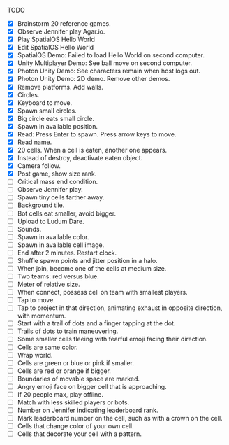 TODO
- [x] Brainstorm 20 reference games.
- [x] Observe Jennifer play Agar.io.
- [x] Play SpatialOS Hello World
- [x] Edit SpatialOS Hello World
- [x] SpatialOS Demo: Failed to load Hello World on second computer.
- [x] Unity Multiplayer Demo:  See ball move on second computer.
- [x] Photon Unity Demo:  See characters remain when host logs out.
- [x] Photon Unity Demo:  2D demo.  Remove other demos.
- [x] Remove platforms.  Add walls.
- [x] Circles.
- [x] Keyboard to move.
- [x] Spawn small circles.
- [x] Big circle eats small circle.
- [x] Spawn in available position.
- [x] Read:  Press Enter to spawn.  Press arrow keys to move.
- [x] Read name.
- [x] 20 cells.  When a cell is eaten, another one appears.
- [x] Instead of destroy, deactivate eaten object.
- [x] Camera follow.
- [x] Post game, show size rank.
- [ ] Critical mass end condition.
- [ ] Observe Jennifer play.
- [ ] Spawn tiny cells farther away.
- [ ] Background tile.
- [ ] Bot cells eat smaller, avoid bigger.
- [ ] Upload to Ludum Dare.
- [ ] Sounds.
- [ ] Spawn in available color.
- [ ] Spawn in available cell image.
- [ ] End after 2 minutes.  Restart clock.
- [ ] Shuffle spawn points and jitter position in a halo.
- [ ] When join, become one of the cells at medium size.
- [ ] Two teams:  red versus blue.
- [ ] Meter of relative size.
- [ ] When connect, possess cell on team with smallest players.
- [ ] Tap to move.
- [ ] Tap to project in that direction, animating exhaust in opposite direction, with momentum.
- [ ] Start with a trail of dots and a finger tapping at the dot.
- [ ] Trails of dots to train maneuvering.
- [ ] Some smaller cells fleeing with fearful emoji facing their direction.
- [ ] Cells are same color.
- [ ] Wrap world.
- [ ] Cells are green or blue or pink if smaller.
- [ ] Cells are red or orange if bigger.
- [ ] Boundaries of movable space are marked.
- [ ] Angry emoji face on bigger cell that is approaching.
- [ ] If 20 people max, play offline.
- [ ] Match with less skilled players or bots.
- [ ] Number on Jennifer indicating leaderboard rank.
- [ ] Mark leaderboard number on the cell, such as with a crown on the cell.
- [ ] Cells that change color of your own cell.
- [ ] Cells that decorate your cell with a pattern.

